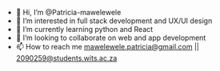 - 👋 Hi, I’m @Patricia-mawelewele
- 👀 I’m interested in full stack development and UX/UI design
- 🌱 I’m currently learning python and React
- 💞️ I’m looking to collaborate on web and app development
- 📫 How to reach me mawelewele.patricia@gmail.com || 2090259@students.wits.ac.za

<!---
Patricia-mawelewele/Patricia-mawelewele is a ✨ special ✨ repository because its `README.md` (this file) appears on your GitHub profile.
You can click the Preview link to take a look at your changes.
--->
